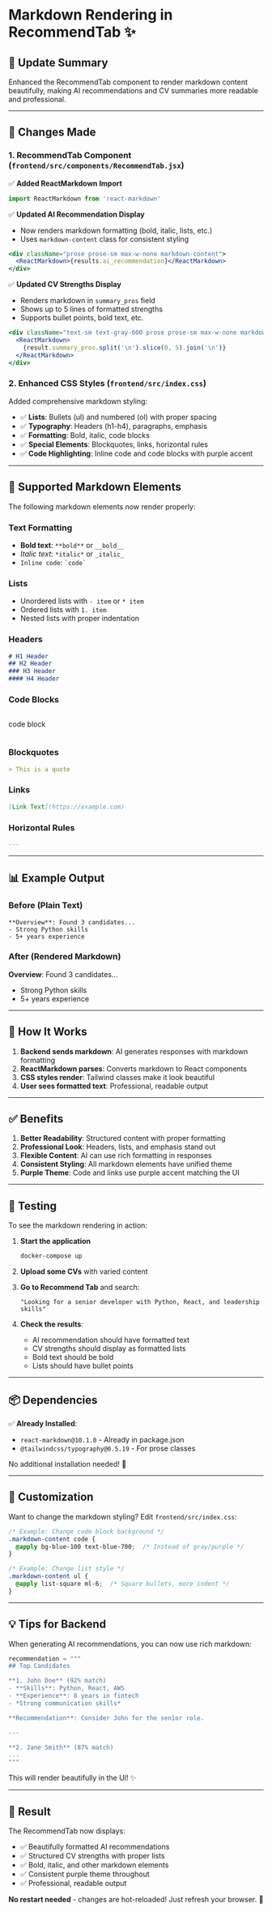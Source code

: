 # Markdown Rendering in RecommendTab ✨

## 🎯 Update Summary

Enhanced the RecommendTab component to render markdown content beautifully, making AI recommendations and CV summaries more readable and professional.

---

## 📝 Changes Made

### 1. **RecommendTab Component** (`frontend/src/components/RecommendTab.jsx`)

✅ **Added ReactMarkdown Import**
```jsx
import ReactMarkdown from 'react-markdown'
```

✅ **Updated AI Recommendation Display**
- Now renders markdown formatting (bold, italic, lists, etc.)
- Uses `markdown-content` class for consistent styling

```jsx
<div className="prose prose-sm max-w-none markdown-content">
  <ReactMarkdown>{results.ai_recommendation}</ReactMarkdown>
</div>
```

✅ **Updated CV Strengths Display**
- Renders markdown in `summary_pros` field
- Shows up to 5 lines of formatted strengths
- Supports bullet points, bold text, etc.

```jsx
<div className="text-sm text-gray-600 prose prose-sm max-w-none markdown-content">
  <ReactMarkdown>
    {result.summary_pros.split('\n').slice(0, 5).join('\n')}
  </ReactMarkdown>
</div>
```

### 2. **Enhanced CSS Styles** (`frontend/src/index.css`)

Added comprehensive markdown styling:

- ✅ **Lists**: Bullets (ul) and numbered (ol) with proper spacing
- ✅ **Typography**: Headers (h1-h4), paragraphs, emphasis
- ✅ **Formatting**: Bold, italic, code blocks
- ✅ **Special Elements**: Blockquotes, links, horizontal rules
- ✅ **Code Highlighting**: Inline code and code blocks with purple accent

---

## 🎨 Supported Markdown Elements

The following markdown elements now render properly:

### Text Formatting
- **Bold text**: `**bold**` or `__bold__`
- *Italic text*: `*italic*` or `_italic_`
- `Inline code`: `` `code` ``

### Lists
- Unordered lists with `- item` or `* item`
- Ordered lists with `1. item`
- Nested lists with proper indentation

### Headers
```markdown
# H1 Header
## H2 Header
### H3 Header
#### H4 Header
```

### Code Blocks
```markdown
```
code block
```
```

### Blockquotes
```markdown
> This is a quote
```

### Links
```markdown
[Link Text](https://example.com)
```

### Horizontal Rules
```markdown
---
```

---

## 📊 Example Output

### Before (Plain Text)
```
**Overview**: Found 3 candidates...
- Strong Python skills
- 5+ years experience
```

### After (Rendered Markdown)
**Overview**: Found 3 candidates...
- Strong Python skills
- 5+ years experience

---

## 🚀 How It Works

1. **Backend sends markdown**: AI generates responses with markdown formatting
2. **ReactMarkdown parses**: Converts markdown to React components
3. **CSS styles render**: Tailwind classes make it look beautiful
4. **User sees formatted text**: Professional, readable output

---

## ✅ Benefits

1. **Better Readability**: Structured content with proper formatting
2. **Professional Look**: Headers, lists, and emphasis stand out
3. **Flexible Content**: AI can use rich formatting in responses
4. **Consistent Styling**: All markdown elements have unified theme
5. **Purple Theme**: Code and links use purple accent matching the UI

---

## 🧪 Testing

To see the markdown rendering in action:

1. **Start the application**
   ```bash
   docker-compose up
   ```

2. **Upload some CVs** with varied content

3. **Go to Recommend Tab** and search:
   ```
   "Looking for a senior developer with Python, React, and leadership skills"
   ```

4. **Check the results**:
   - AI recommendation should have formatted text
   - CV strengths should display as formatted lists
   - Bold text should be bold
   - Lists should have bullet points

---

## 📦 Dependencies

✅ **Already Installed**:
- `react-markdown@10.1.0` - Already in package.json
- `@tailwindcss/typography@0.5.19` - For prose classes

No additional installation needed! 🎉

---

## 🎨 Customization

Want to change the markdown styling? Edit `frontend/src/index.css`:

```css
/* Example: Change code block background */
.markdown-content code {
  @apply bg-blue-100 text-blue-700;  /* Instead of gray/purple */
}

/* Example: Change list style */
.markdown-content ul {
  @apply list-square ml-6;  /* Square bullets, more indent */
}
```

---

## 💡 Tips for Backend

When generating AI recommendations, you can now use rich markdown:

```python
recommendation = """
## Top Candidates

**1. John Doe** (92% match)
- **Skills**: Python, React, AWS
- **Experience**: 8 years in fintech
- *Strong communication skills*

**Recommendation**: Consider John for the senior role.

---

**2. Jane Smith** (87% match)
...
"""
```

This will render beautifully in the UI! ✨

---

## 🎉 Result

The RecommendTab now displays:
- ✅ Beautifully formatted AI recommendations
- ✅ Structured CV strengths with proper lists
- ✅ Bold, italic, and other markdown elements
- ✅ Consistent purple theme throughout
- ✅ Professional, readable output

**No restart needed** - changes are hot-reloaded! Just refresh your browser. 🚀

